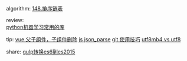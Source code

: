 

algorithm: 
[148.排序链表](/algorithm/arts_week11_20190923/solution.php)  

review:  
[python机器学习常用的库](/review/arts_week11_20190923/readme.md)

tip: 
[vue 父子组件，子组件删除](/tip/arts_week11_20190923/vue子组件删除.md)
[js json_parse](tip/arts_week11_20190923/js_jsonparse.md)
[git 使用技巧](/tip/arts_week11_20190923/gitlog&&gitmerge&&gitreset.md)
[utf8mb4 vs utf8](/tip/arts_week11_20190923/utf8mb4.md)

share: 
[gulp转换es6到es2015](/share/arts_week11_20190923/readme.md)
